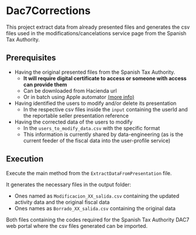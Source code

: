 # Dac7Corrections

This project extract data from already presented files and generates the csv files used in the modifications/cancelations 
service page from the Spanish Tax Authority.

## Prerequisites

* Having the original presented files from the Spanish Tax Authority. 
  - <b>It will require digital certificate to access or someone with access can provide them</b>
  - Can be downloaded from Hacienda url
  - Or in batch using Apple automator [(more info)](./automator/automator.md)
* Having identified the users to modify and/or delete its presentation
  - In the respective csv files inside the `input` containing the userId and the reportable seller presentation reference
* Having the corrected data of the users to modify
  - In the `users_to_modify_data.csv` with the specific format
  - This information is currently shared by data-engineering (as is the current feeder of the fiscal data into the user-profile service)

## Execution

Execute the main method from the `ExtractDataFromPresentation` file. 

It generates the necessary files in the output folder:

- Ones named as `Modificacion_XX_salida.csv` containing the updated activity data and the original fiscal data
- Ones names as `Borrado_XX_salida.csv` containing the original data

Both files containing the codes required for the Spanish Tax Authority DAC7 web portal where the csv files generated can 
be imported.